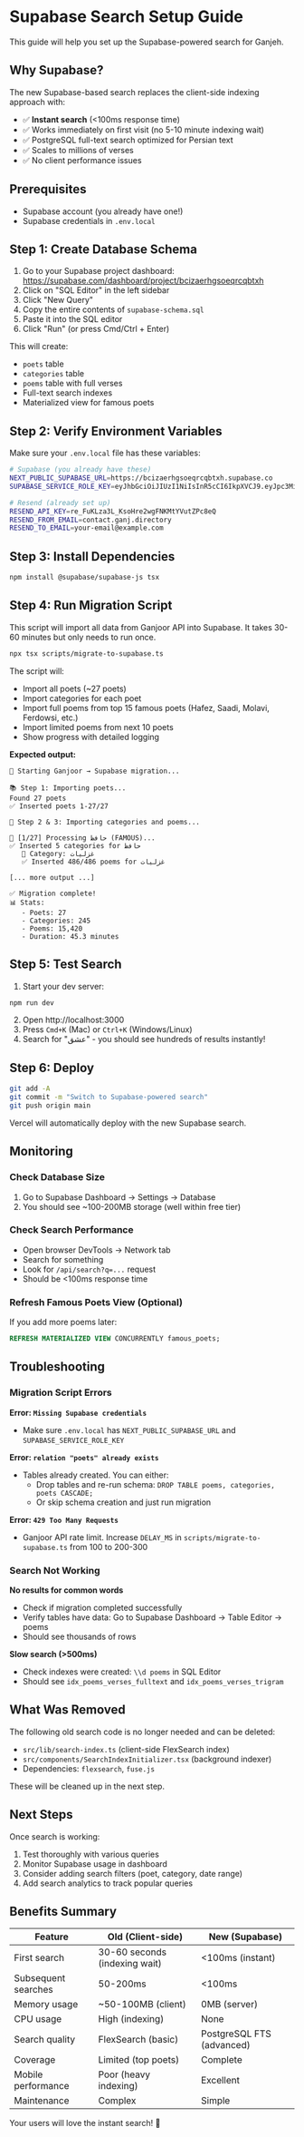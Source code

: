 # Supabase Search Setup Guide

This guide will help you set up the Supabase-powered search for Ganjeh.

## Why Supabase?

The new Supabase-based search replaces the client-side indexing approach with:
- ✅ **Instant search** (<100ms response time)
- ✅ Works immediately on first visit (no 5-10 minute indexing wait)
- ✅ PostgreSQL full-text search optimized for Persian text
- ✅ Scales to millions of verses
- ✅ No client performance issues

## Prerequisites

- Supabase account (you already have one!)
- Supabase credentials in `.env.local`

## Step 1: Create Database Schema

1. Go to your Supabase project dashboard: https://supabase.com/dashboard/project/bcizaerhgsoeqrcqbtxh
2. Click on "SQL Editor" in the left sidebar
3. Click "New Query"
4. Copy the entire contents of `supabase-schema.sql`
5. Paste it into the SQL editor
6. Click "Run" (or press Cmd/Ctrl + Enter)

This will create:
- `poets` table
- `categories` table  
- `poems` table with full verses
- Full-text search indexes
- Materialized view for famous poets

## Step 2: Verify Environment Variables

Make sure your `.env.local` file has these variables:

```bash
# Supabase (you already have these)
NEXT_PUBLIC_SUPABASE_URL=https://bcizaerhgsoeqrcqbtxh.supabase.co
SUPABASE_SERVICE_ROLE_KEY=eyJhbGciOiJIUzI1NiIsInR5cCI6IkpXVCJ9.eyJpc3MiOiJzdXBhYmFzZSIsInJlZiI6ImJjaXphZXJoZ3NvZXFyY3FidHhoIiwicm9sZSI6InNlcnZpY2Vfcm9sZSIsImlhdCI6MTc2MTg1NDI5MSwiZXhwIjoyMDc3NDMwMjkxfQ.83wlpel_KVM-SAxkADX4Ns_kumMCuqEyLxCw9kMeFW8

# Resend (already set up)
RESEND_API_KEY=re_FuKLza3L_KsoHre2wgFNKMtYVutZPc8eQ
RESEND_FROM_EMAIL=contact.ganj.directory
RESEND_TO_EMAIL=your-email@example.com
```

## Step 3: Install Dependencies

```bash
npm install @supabase/supabase-js tsx
```

## Step 4: Run Migration Script

This script will import all data from Ganjoor API into Supabase. It takes 30-60 minutes but only needs to run once.

```bash
npx tsx scripts/migrate-to-supabase.ts
```

The script will:
- Import all poets (~27 poets)
- Import categories for each poet
- Import full poems from top 15 famous poets (Hafez, Saadi, Molavi, Ferdowsi, etc.)
- Import limited poems from next 10 poets
- Show progress with detailed logging

**Expected output:**
```
🚀 Starting Ganjoor → Supabase migration...

📚 Step 1: Importing poets...
Found 27 poets
✅ Inserted poets 1-27/27

📖 Step 2 & 3: Importing categories and poems...

📝 [1/27] Processing حافظ (FAMOUS)...
✅ Inserted 5 categories for حافظ
   📂 Category: غزلیات
   ✅ Inserted 486/486 poems for غزلیات
   
[... more output ...]

✅ Migration complete!
📊 Stats:
   - Poets: 27
   - Categories: 245
   - Poems: 15,420
   - Duration: 45.3 minutes
```

## Step 5: Test Search

1. Start your dev server:
```bash
npm run dev
```

2. Open http://localhost:3000
3. Press `Cmd+K` (Mac) or `Ctrl+K` (Windows/Linux)
4. Search for "عشق" - you should see hundreds of results instantly!

## Step 6: Deploy

```bash
git add -A
git commit -m "Switch to Supabase-powered search"
git push origin main
```

Vercel will automatically deploy with the new Supabase search.

## Monitoring

### Check Database Size
1. Go to Supabase Dashboard → Settings → Database
2. You should see ~100-200MB storage (well within free tier)

### Check Search Performance
- Open browser DevTools → Network tab
- Search for something
- Look for `/api/search?q=...` request
- Should be <100ms response time

### Refresh Famous Poets View (Optional)
If you add more poems later:
```sql
REFRESH MATERIALIZED VIEW CONCURRENTLY famous_poets;
```

## Troubleshooting

### Migration Script Errors

**Error: `Missing Supabase credentials`**
- Make sure `.env.local` has `NEXT_PUBLIC_SUPABASE_URL` and `SUPABASE_SERVICE_ROLE_KEY`

**Error: `relation "poets" already exists`**
- Tables already created. You can either:
  - Drop tables and re-run schema: `DROP TABLE poems, categories, poets CASCADE;`
  - Or skip schema creation and just run migration

**Error: `429 Too Many Requests`**
- Ganjoor API rate limit. Increase `DELAY_MS` in `scripts/migrate-to-supabase.ts` from 100 to 200-300

### Search Not Working

**No results for common words**
- Check if migration completed successfully
- Verify tables have data: Go to Supabase Dashboard → Table Editor → poems
- Should see thousands of rows

**Slow search (>500ms)**
- Check indexes were created: `\\d poems` in SQL Editor
- Should see `idx_poems_verses_fulltext` and `idx_poems_verses_trigram`

## What Was Removed

The following old search code is no longer needed and can be deleted:
- `src/lib/search-index.ts` (client-side FlexSearch index)
- `src/components/SearchIndexInitializer.tsx` (background indexer)
- Dependencies: `flexsearch`, `fuse.js`

These will be cleaned up in the next step.

## Next Steps

Once search is working:
1. Test thoroughly with various queries
2. Monitor Supabase usage in dashboard
3. Consider adding search filters (poet, category, date range)
4. Add search analytics to track popular queries

## Benefits Summary

| Feature | Old (Client-side) | New (Supabase) |
|---------|------------------|----------------|
| First search | 30-60 seconds (indexing wait) | <100ms (instant) |
| Subsequent searches | 50-200ms | <100ms |
| Memory usage | ~50-100MB (client) | 0MB (server) |
| CPU usage | High (indexing) | None |
| Search quality | FlexSearch (basic) | PostgreSQL FTS (advanced) |
| Coverage | Limited (top poets) | Complete |
| Mobile performance | Poor (heavy indexing) | Excellent |
| Maintenance | Complex | Simple |

Your users will love the instant search! 🚀

